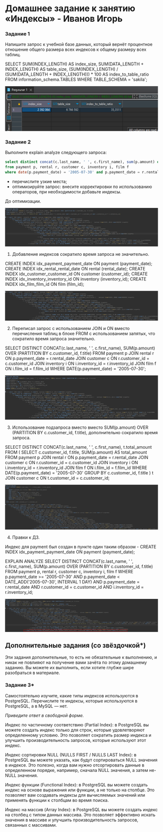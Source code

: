 # Домашнее задание к занятию «Индексы» - Иванов Игорь

### Задание 1

Напишите запрос к учебной базе данных, который вернёт процентное отношение общего размера всех индексов к общему размеру всех таблиц.

SELECT SUM(INDEX_LENGTH) AS index_size, SUM(DATA_LENGTH + INDEX_LENGTH) AS table_size, (SUM(INDEX_LENGTH) / (SUM(DATA_LENGTH + INDEX_LENGTH))) * 100 AS index_to_table_ratio FROM information_schema.TABLES WHERE TABLE_SCHEMA = 'sakila';

![sql](https://github.com/gaming4funNel/sdb-homework-12-05/blob/main/img/sql1.png)

### Задание 2

Выполните explain analyze следующего запроса:
```sql
select distinct concat(c.last_name, ' ', c.first_name), sum(p.amount) over (partition by c.customer_id, f.title)
from payment p, rental r, customer c, inventory i, film f
where date(p.payment_date) = '2005-07-30' and p.payment_date = r.rental_date and r.customer_id = c.customer_id and i.inventory_id = r.inventory_id
```
- перечислите узкие места;
- оптимизируйте запрос: внесите корректировки по использованию операторов, при необходимости добавьте индексы.

До оптимизации.

![sql](https://github.com/gaming4funNel/sdb-homework-12-05/blob/main/img/before.png)

1. Добавление индексов сократило время запроса не значительно.

CREATE INDEX idx_payment_payment_date ON payment (payment_date);
CREATE INDEX idx_rental_rental_date ON rental (rental_date);
CREATE INDEX idx_customer_customer_id ON customer (customer_id);
CREATE INDEX idx_inventory_inventory_id ON inventory (inventory_id);
CREATE INDEX idx_film_film_id ON film (film_id);

![sql](https://github.com/gaming4funNel/sdb-homework-12-05/blob/main/img/index1.png)

2. Переписал запрос с использованием JOIN и ON вместо перечисления таблиц в блоке FROM с использованием запятых, что сократило время запроса значительно.

SELECT DISTINCT CONCAT(c.last_name, ' ', c.first_name), SUM(p.amount) OVER (PARTITION BY c.customer_id, f.title)
FROM payment p
JOIN rental r ON p.payment_date = r.rental_date
JOIN customer c ON r.customer_id = c.customer_id
JOIN inventory i ON i.inventory_id = r.inventory_id
JOIN film f ON i.film_id = f.film_id
WHERE DATE(p.payment_date) = '2005-07-30';

![sql](https://github.com/gaming4funNel/sdb-homework-12-05/blob/main/img/index2.png)

3. Использование подзапроса вместо вместо SUM(p.amount) OVER (PARTITION BY c.customer_id, f.title), дополнительно сократило время запроса.

SELECT DISTINCT CONCAT(c.last_name, ' ', c.first_name), t.total_amount
FROM (
    SELECT c.customer_id, f.title, SUM(p.amount) AS total_amount
    FROM payment p
    JOIN rental r ON p.payment_date = r.rental_date
    JOIN customer c ON r.customer_id = c.customer_id
    JOIN inventory i ON i.inventory_id = r.inventory_id
    JOIN film f ON i.film_id = f.film_id
    WHERE DATE(p.payment_date) = '2005-07-30'
    GROUP BY c.customer_id, f.title
) t
JOIN customer c ON t.customer_id = c.customer_id;

![sql](https://github.com/gaming4funNel/sdb-homework-12-05/blob/main/img/index3.png)

4. Правки к ДЗ. 

Индекс для payment был создан в пункте один таким образом - CREATE INDEX idx_payment_payment_date ON payment (payment_date);

EXPLAIN ANALYZE 
SELECT DISTINCT CONCAT(c.last_name, ' ', c.first_name), SUM(p.amount) OVER (PARTITION BY c.customer_id, f.title)
FROM payment p, rental r, customer c, inventory i, film f
WHERE p.payment_date >= '2005-07-30' AND p.payment_date < DATE_ADD('2005-07-30', INTERVAL 1 DAY) 
  AND p.payment_date = r.rental_date AND r.customer_id = c.customer_id AND i.inventory_id = r.inventory_id;

![sql](https://github.com/gaming4funNel/sdb-homework-12-05/blob/main/img/index4.png)

## Дополнительные задания (со звёздочкой*)
Эти задания дополнительные, то есть не обязательные к выполнению, и никак не повлияют на получение вами зачёта по этому домашнему заданию. Вы можете их выполнить, если хотите глубже шире разобраться в материале.

### Задание 3*

Самостоятельно изучите, какие типы индексов используются в PostgreSQL. Перечислите те индексы, которые используются в PostgreSQL, а в MySQL — нет.

*Приведите ответ в свободной форме.*

Индекс по частичному соответствию (Partial Index): в PostgreSQL вы можете создать индекс только для строк, которые удовлетворяют определенному условию. Это позволяет сократить размер индекса и улучшить производительность запросов, которые используют этот индекс.

Индекс сортировки NULL (NULLS FIRST / NULLS LAST Index): в PostgreSQL вы можете указать, как будут сортироваться NULL значения в индексе. Это полезно, когда вам нужно отсортировать данные в определенном порядке, например, сначала NULL значения, а затем не-NULL значения.

Индекс функции (Functional Index): в PostgreSQL вы можете создать индекс на основе выражения или функции, а не только на столбце. Это позволяет вам создавать индексы для вычисляемых значений или применять функции к столбцам во время поиска.

Индекс на массив (Array Index): в PostgreSQL вы можете создать индекс на столбец с типом данных массива. Это позволяет эффективно искать значения в массиве и улучшить производительность запросов, связанных с массивами.

